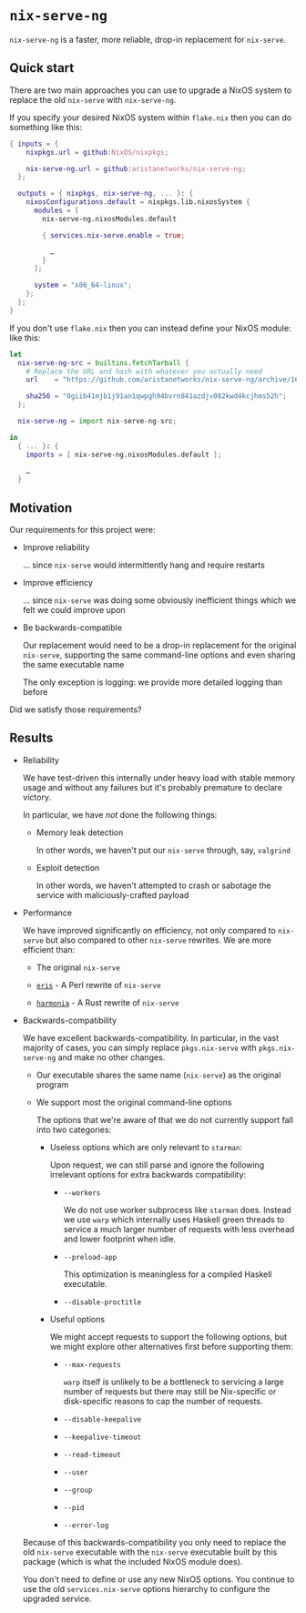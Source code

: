 # `nix-serve-ng`

`nix-serve-ng` is a faster, more reliable, drop-in replacement for `nix-serve`.

## Quick start

There are two main approaches you can use to upgrade a NixOS system to replace
the old `nix-serve` with `nix-serve-ng`.

If you specify your desired NixOS system within `flake.nix` then you can do
something like this:

```nix
{ inputs = {
    nixpkgs.url = github:NixOS/nixpkgs;

    nix-serve-ng.url = github:aristanetworks/nix-serve-ng;
  };

  outputs = { nixpkgs, nix-serve-ng, ... }: {
    nixosConfigurations.default = nixpkgs.lib.nixosSystem {
      modules = [
        nix-serve-ng.nixosModules.default

        { services.nix-serve.enable = true;

          …
        }
      ];

      system = "x86_64-linux";
    };
  };
}
```

If you don't use `flake.nix` then you can instead define your NixOS module:
like this:

```nix
let
  nix-serve-ng-src = builtins.fetchTarball {
    # Replace the URL and hash with whatever you actually need
    url    = "https://github.com/aristanetworks/nix-serve-ng/archive/166672a78f20e4ec58b0a9748f4f04fc9f341ea3.tar.gz";

    sha256 = "0giib41mjb1j91an1qwpgh94bvrn841azdjv082kwd4kcjhms52h";
  };

  nix-serve-ng = import nix-serve-ng-src;

in
  { ... }: {
    imports = [ nix-serve-ng.nixosModules.default ];

    …
  }
```

## Motivation

Our requirements for this project were:

* Improve reliability

  … since `nix-serve` would intermittently hang and require restarts

* Improve efficiency

  … since `nix-serve` was doing some obviously inefficient things which we
  felt we could improve upon

* Be backwards-compatible

  Our replacement would need to be a drop-in replacement for the original
  `nix-serve`, supporting the same command-line options and even sharing the
  same executable name

  The only exception is logging: we provide more detailed logging than before

Did we satisfy those requirements?

## Results

* Reliability

  We have test-driven this internally under heavy load with stable memory
  usage and without any failures but it's probably premature to declare victory.

  In particular, we have *not* done the following things:

  * Memory leak detection

    In other words, we haven't put our `nix-serve` through, say, `valgrind`

  * Exploit detection

    In other words, we haven't attempted to crash or sabotage the service with
    maliciously-crafted payload

* Performance

  We have improved significantly on efficiency, not only compared to `nix-serve`
  but also compared to other `nix-serve` rewrites.  We are more efficient than:

  * The original `nix-serve`

  * [`eris`](https://github.com/thoughtpolice/eris) - A Perl rewrite of
    `nix-serve`

  * [`harmonia`](https://github.com/helsinki-systems/harmonia) - A Rust rewrite
    of `nix-serve`

* Backwards-compatibility

  We have excellent backwards-compatibility.  In particular, in the vast
  majority of cases, you can simply replace `pkgs.nix-serve` with
  `pkgs.nix-serve-ng` and make no other changes.

  * Our executable shares the same name (`nix-serve`) as the original program

  * We support most the original command-line options

    The options that we're aware of that we do not currently support fall into
    two categories:

    * Useless options which are only relevant to `starman`:

      Upon request, we can still parse and ignore the following irrelevant
      options for extra backwards compatibility:

      * `--workers`

        We do not use worker subprocess like `starman` does.  Instead we use
        `warp` which internally uses Haskell green threads to service a much
        larger number of requests with less overhead and lower footprint when
        idle.

      * `--preload-app`

        This optimization is meaningless for a compiled Haskell executable.

      * `--disable-proctitle`

    * Useful options

      We might accept requests to support the following options, but we might
      explore other alternatives first before supporting them:

      * `--max-requests`

        `warp` itself is unlikely to be a bottleneck to servicing a large number
        of requests but there may still be Nix-specific or disk-specific
        reasons to cap the number of requests.

      * `--disable-keepalive`

      * `--keepalive-timeout`

      * `--read-timeout`

      * `--user`

      * `--group`

      * `--pid`

      * `--error-log`

  Because of this backwards-compatibility you only need to replace the old
  `nix-serve` executable with the `nix-serve` executable built by this package
  (which is what the included NixOS module does).

  You don't need to define or use any new NixOS options.  You continue to use
  the old `services.nix-serve` options hierarchy to configure the upgraded
  service.
